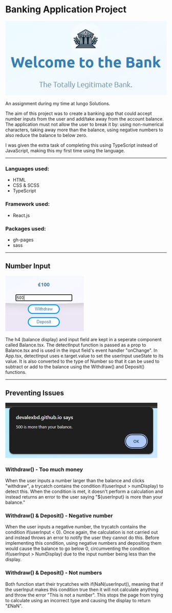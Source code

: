 # Banking Application Project

![Title and logo for the banking app](https://github.com/devalexbd/bankingapp/blob/main/src/documentation/title.JPG?raw=true)

An assignment during my time at Iungo Solutions.

The aim of this project was to create a banking app that could accept number inputs from the user and add/take away from the account balance.
The application must not allow the user to break it by: using non-numerical characters, taking away more than the balance, using negative numbers to also reduce the balance to below zero.

I was given the extra task of completing this using TypeScript instead of JavaScript, making this my first time using the language.

----

### Languages used:
 - HTML
 - CSS & SCSS
 - TypeScript

### Framework used:
 - React.js

### Packages used:
 - gh-pages
 - sass

----

## Number Input

![Screenshot of input and buttons](https://github.com/devalexbd/bankingapp/blob/main/src/documentation/screenshot1.JPG?raw=true)

The h4 (balance display) and input field are kept in a seperate component called Balance.tsx. The detectInput function is passed as a prop to Balance.tsx and is used in the input field's event handler "onChange".
In App.tsx, detectInput uses e.target.value to set the userInput useState to its value. It is also converted to the type of Number so that it can be used to subtract or add to the balance using the Withdraw() and Deposit() functions.

----

## Preventing Issues

![Screenshot of an alert when the user tries to withdraw too much](https://github.com/devalexbd/bankingapp/blob/main/src/documentation/screenshot2.JPG?raw=true)

### Withdraw() - Too much money

When the user inputs a number larger than the balance and clicks "withdraw", a trycatch contains the condition if(userInput > numDisplay) to detect this. When the condition is met, it doesn't perform a calculation and instead returns an error to the user saying "${userInput} is more than your balance."

### Withdraw() & Deposit() - Negative number

When the user inputs a negative number, the trycatch contains the condition if(userInput < 0). Once again, the calculation is not carried out and instead throws an error to notify the user they cannot do this. Before implementing this condition, using negative numbers and depositing them would cause the balance to go below 0, circumventing the condition if(userInput > NumDisplay) due to the input number being less than the display.

### Withdraw() & Deposit() - Not numbers

Both function start their trycatches with if(NaN(userInput)), meaning that if the userInput makes this condition true then it will not calculate anything and throw the error "This is not a number". This stops the page from trying to calculate using an incorrect type and causing the display to return "£NaN".
